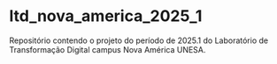 # ltd_nova_america_2025_1
Repositório contendo o projeto do período de 2025.1 do Laboratório de Transformação Digital campus Nova América UNESA.
